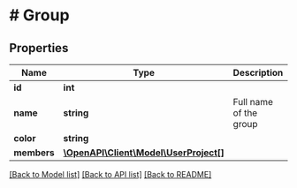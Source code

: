 # # Group

## Properties

Name | Type | Description | Notes
------------ | ------------- | ------------- | -------------
**id** | **int** |  | [readonly]
**name** | **string** | Full name of the group |
**color** | **string** |  | [optional]
**members** | [**\OpenAPI\Client\Model\UserProject[]**](UserProject.md) |  | [readonly]

[[Back to Model list]](../../README.md#models) [[Back to API list]](../../README.md#endpoints) [[Back to README]](../../README.md)
